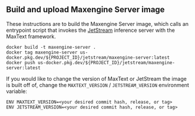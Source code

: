 ## Build and upload Maxengine Server image

These instructions are to build the Maxengine Server image, which calls an entrypoint script that invokes the [JetStream](https://github.com/AI-Hypercomputer/JetStream) inference server with the MaxText framework. 

```
docker build -t maxengine-server .
docker tag maxengine-server us-docker.pkg.dev/${PROJECT_ID}/jetstream/maxengine-server:latest
docker push us-docker.pkg.dev/${PROJECT_ID}/jetstream/maxengine-server:latest
```

If you would like to change the version of MaxText or JetStream the image is built off of, change the `MAXTEXT_VERSION` / `JETSTREAM_VERSION` environment variable:
```
ENV MAXTEXT_VERSION=<your desired commit hash, release, or tag>
ENV JETSTREAM_VERSION=<your desired commit hash, release, or tag>
```
